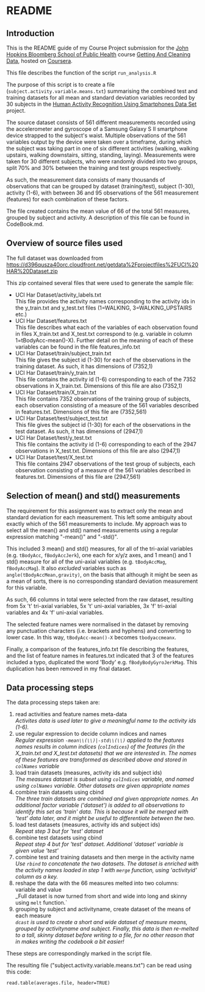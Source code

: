 README
======

Introduction
------------
This is the README guide of my Course Project submission for the [John Hopkins Bloomberg School of Public Health](https://www.coursera.org/jhu) course [Getting And Cleaning Data](https://www.coursera.org/course/getdata), hosted on [Coursera](https://www.coursera.org).

This file describes the function of the script `run_analysis.R`

The purpose of this script is to create a file (`subject.activity.variable.means.txt`) summarising the combined test and training datasets for all mean and standard deviation variables recorded by 30 subjects in the [Human Activity Recognition Using Smartphones Data Set](http://archive.ics.uci.edu/ml/datasets/Human+Activity+Recognition+Using+Smartphones) project.

The source dataset consists of 561 different measurements recorded using the accelerometer and gyroscope of a Samsung Galaxy S II smartphone device strapped to the subject's waist. Multiple observations of the 561 variables output by the device were taken over a timeframe, during which the subject was taking part in one of six different activities (walking, walking upstairs, walking downstairs, sitting, standing, laying). Measurements were taken for 30 different subjects, who were randomly divided into two groups, split 70% and 30% between the training and test groups respectively.

As such, the measurement data consists of many thousands of observations that can be grouped by dataset (training/test), subject (1-30), activity (1-6), with between 36 and 95 observations of the 561 measurement (features) for each combination of these factors.

The file created contains the mean value of 66 of the total 561 measures, grouped by subject and activity. A description of this file can be found in CodeBook.md.

Overview of source files used
-----------------------------
The full dataset was downloaded from https://d396qusza40orc.cloudfront.net/getdata%2Fprojectfiles%2FUCI%20HAR%20Dataset.zip

This zip contained several files that were used to generate the sample file:

* UCI Har Dataset/activity_labels.txt  
  This file provides the activity names corresponding to the activity ids in the y_train.txt and y_test.txt files (1=WALKING, 3=WALKING_UPSTAIRS etc.)
* UCI Har Dataset/features.txt  
  This file describes what each of the variables of each observation found in files X_train.txt and X_test.txt correspond to (e.g. variable in column 1=tBodyAcc-mean()-X). Further detail on the meaning of each of these variables can be found in the file features_info.txt
* UCI Har Dataset/train/subject_train.txt  
  This file gives the subject id (1-30) for each of the observations in the training dataset. As such, it has dimensions of (7352,1)
* UCI Har Dataset/train/y_train.txt  
  This file contains the activity id (1-6) corresponding to each of the 7352 observations in X_train.txt. Dimensions of this file are also (7352,1)
* UCI Har Dataset/train/X_train.txt  
  This file contains 7352 observations of the training group of subjects, each observation consisting of a measure of the 561 variables described in features.txt. Dimensions of this file are (7352,561)
* UCI Har Dataset/test/subject_test.txt  
  This file gives the subject id (1-30) for each of the observations in the test dataset. As such, it has dimensions of (2947,1)
* UCI Har Dataset/test/y_test.txt  
  This file contains the activity id (1-6) corresponding to each of the 2947 observations in X_test.txt. Dimensions of this file are also (2947,1)
* UCI Har Dataset/test/X_test.txt  
  This file contains 2947 observations of the test group of subjects, each observation consisting of a measure of the 561 variables described in features.txt. Dimensions of this file are (2947,561)

Selection of mean() and std() measurements
------------------------------------------
The requirement for this assignment was to extract only the mean and standard deviation for each measurement. This left some ambiguity about exactly which of the 561 measurements to include. My approach was to select all the mean() and std() named measurements using a regular expression matching "-mean()" and "-std()".

This included 3 mean() and std() measures, for all of the tri-axial variables (e.g. `tBodyAcc`, `fBodyAccJerk`), one each for x/y/z axes, and 1 mean() and 1 std() measure for all of the uni-axial variables (e.g. `tBodyAccMag`, `fBodyAccMag`). It also *excluded* variables such as `angle(tBodyAccMean,gravity)`, on the basis that although it might be seen as a mean of sorts, there is no corresponding standard deviation measurement for this variable.

As such, 66 columns in total were selected from the raw dataset, resulting from 5x 't' tri-axial variables, 5x 't' uni-axial variables, 3x 'f' tri-axial variables and 4x 'f' uni-axial variables.

The selected feature names were normalised in the dataset by removing any punctuation characters (i.e. brackets and hyphens) and converting to lower case. In this way, `tBodyAcc-mean()-X` becomes `tbodyaccmeanx`.

Finally, a comparison of the features_info.txt file describing the features, and the list of feature names in features.txt indicated that 3 of the features included a typo, duplicated the word 'Body' e.g. `fBodyBodyGyroJerkMag`. This duplication has been removed in my final dataset.

Data processing steps
---------------------
The data processing steps taken are:

1. read activities and feature names meta-data  
_Activites data is used later to give a meaningful name to the activity ids (1-6)._
2. use regular expression to decide column indices and names  
_Regular expression `-mean\\(\\)|-std\\(\\)` applied to the features names results in column indices (`colIndices`) of the features (in the X\_train.txt and X\_test.txt datasets) that we are interested in. The names of these features are transformed as described above and stored in `colNames` variable_
3. load train datasets (measures, activity ids and subject ids)  
_The measures dataset is subset using `colIndices` variable, and named using `colNames` variable. Other datasets are given appropriate names_
4. combine train datasets using cbind  
_The three train datasets are combined and given appropriate names. An additional factor variable ('dataset') is added to all observations to identify this set as 'train' data. This is because it will be merged with 'test' data later, and it might be useful to differentiate between the two._
5. load test datasets (measures, activity ids and subject ids)  
_Repeat step 3 but for 'test' dataset_
6. combine test datasets using cbind  
_Repeat step 4 but for 'test' dataset. Additional 'dataset' variable is given value 'test'_
7. combine test and training datasets and then merge in the activity name  
_Use `rbind` to concatenate the two datasets. The dataset is enriched with the activity names loaded in step 1 with `merge` function, using 'activityid' column as a key._
8. reshape the data with the 66 measures melted into two columns: variable and value  
_Full dataset is now turned from short and wide into long and skinny using `melt` function.`
9. grouping by subject and activityname, create dataset of the means of each measure  
_`dcast` is used to create a short and wide dataset of measure means, grouped by activityname and subject. Finally, this data is then re-melted to a tall, skinny dataset before writing to a file, for no other reason that in makes writing the codebook a bit easier!_

These steps are correspondingly marked in the script file.

The resulting file ("subject.activity.variable.means.txt") can be read using this code:
```
read.table(averages.file, header=TRUE)
```